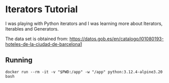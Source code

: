 # Iterators Tutorial

I was playing with Python iterators and I was learning more about Iterators, Iterables and Generators. 

The data set is obtained from: https://datos.gob.es/en/catalogo/l01080193-hoteles-de-la-ciudad-de-barcelona1


## Running


```
docker run --rm -it -v "$PWD:/app" -w "/app" python:3.12.4-alpine3.20 bash
```
